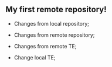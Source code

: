 ## My first remote repository!

* Changes from local repository;

* Changes from remote repository;

* Changes from remote TE;

* Change local TE;